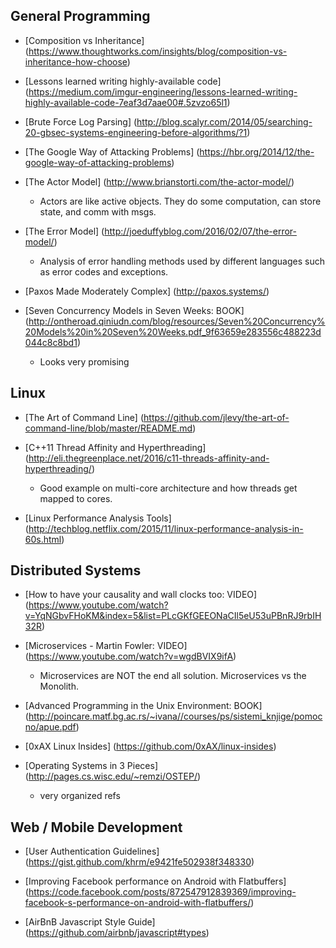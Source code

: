 ## General Programming

- [Composition vs Inheritance] (https://www.thoughtworks.com/insights/blog/composition-vs-inheritance-how-choose)

- [Lessons learned writing highly-available code] (https://medium.com/imgur-engineering/lessons-learned-writing-highly-available-code-7eaf3d7aae00#.5zvzo65l1)

- [Brute Force Log Parsing] (http://blog.scalyr.com/2014/05/searching-20-gbsec-systems-engineering-before-algorithms/?1)

- [The Google Way of Attacking Problems] (https://hbr.org/2014/12/the-google-way-of-attacking-problems)

- [The Actor Model] (http://www.brianstorti.com/the-actor-model/)

    * Actors are like active objects. They do some computation, can store state, and comm with msgs.

- [The Error Model] (http://joeduffyblog.com/2016/02/07/the-error-model/)

    * Analysis of error handling methods used by different languages such as error codes and exceptions.

- [Paxos Made Moderately Complex] (http://paxos.systems/)

- [Seven Concurrency Models in Seven Weeks: BOOK] (http://ontheroad.qiniudn.com/blog/resources/Seven%20Concurrency%20Models%20in%20Seven%20Weeks.pdf_9f63659e283556c488223d044c8c8bd1)

    * Looks very promising


## Linux

- [The Art of Command Line] (https://github.com/jlevy/the-art-of-command-line/blob/master/README.md)

- [C++11 Thread Affinity and Hyperthreading] (http://eli.thegreenplace.net/2016/c11-threads-affinity-and-hyperthreading/)

    * Good example on multi-core architecture and how threads get mapped to cores.

- [Linux Performance Analysis Tools] (http://techblog.netflix.com/2015/11/linux-performance-analysis-in-60s.html)


## Distributed Systems

- [How to have your causality and wall clocks too: VIDEO] (https://www.youtube.com/watch?v=YqNGbvFHoKM&index=5&list=PLcGKfGEEONaCIl5eU53uPBnRJ9rbIH32R)

- [Microservices - Martin Fowler: VIDEO] (https://www.youtube.com/watch?v=wgdBVIX9ifA)
   
   * Microservices are NOT the end all solution. Microservices vs the Monolith.

- [Advanced Programming in the Unix Environment: BOOK] (http://poincare.matf.bg.ac.rs/~ivana//courses/ps/sistemi_knjige/pomocno/apue.pdf)

- [0xAX Linux Insides] (https://github.com/0xAX/linux-insides)

- [Operating Systems in 3 Pieces] (http://pages.cs.wisc.edu/~remzi/OSTEP/)

    * very organized refs


## Web / Mobile Development

- [User Authentication Guidelines] (https://gist.github.com/khrm/e9421fe502938f348330)

- [Improving Facebook performance on Android with Flatbuffers] (https://code.facebook.com/posts/872547912839369/improving-facebook-s-performance-on-android-with-flatbuffers/)

- [AirBnB Javascript Style Guide] (https://github.com/airbnb/javascript#types)
